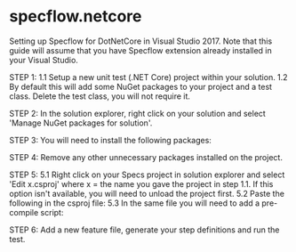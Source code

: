 # specflow.netcore
Setting up Specflow for DotNetCore in Visual Studio 2017.
Note that this guide will assume that you have Specflow extension already installed in your Visual Studio.

STEP 1: 
1.1 Setup a new unit test (.NET Core) project within your solution.
1.2 By default this will add some NuGet packages to your project and a test class.
Delete the test class, you will not require it.

STEP 2:
In the solution explorer, right click on your solution and select 'Manage NuGet packages for solution'.

STEP 3: 
You will need to install the following packages:
	<PackageReference Include="Microsoft.AspNetCore.TestHost" Version="2.0.1" />
    <PackageReference Include="Microsoft.NET.Test.Sdk" Version="15.6.0" />
    <PackageReference Include="NUnit" Version="3.9.0" />
    <PackageReference Include="NUnit3TestAdapter" Version="3.9.0" />
    <PackageReference Include="SpecFlow" Version="2.2.1" />
    <PackageReference Include="SpecFlow.NetCore" Version="1.3.1" />
    <PackageReference Include="dotnet-test-nunit" Version="3.4.0-beta-2" />
    <PackageReference Include="System.Configuration.ConfigurationManager" Version="4.5.0-preview1-26216-02" />

STEP 4: 
Remove any other unnecessary packages installed on the project.

STEP 5: 
5.1 Right click on your Specs project in solution explorer and select 'Edit x.csproj' where x = the name you gave the project in step 1.1. If this option isn't available, you will need to unload the project first.
5.2 Paste the following in the csproj file:
	<ItemGroup>
	  <DotNetCliToolReference Include="SpecFlow.NetCore" Version="1.3.1" />
	</ItemGroup>
5.3 In the same file you will need to add a pre-compile script: 
	<Target Name="PrecompileScript" BeforeTargets="BeforeBuild">
     	<Exec Command="dotnet SpecFlow.NetCore" />
	</Target>

STEP 6: 
Add a new feature file, generate your step definitions and run the test.


